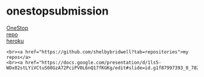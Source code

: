 # onestopsubmission
 <p><a href="https://tierney03.github.io/OneStop/">OneStop</a>
    <br><a href="https://github.com/tierney03/OneStop">repo</a>    
     <br><a href="https://shelbybridwell.github.io/Professional_Portforlio/">heroku</a>
    
    <br><a href="https://github.com/shelbybridwell?tab=repositories">my repos</a>
    <br><a href="https://docs.google.com/presentation/d/1ls5-WDx02stLYiVCtuS60GzA72PciPV0L6nQ17fKGKg/edit#slide=id.g1f87997393_0_782">presentation</a>
